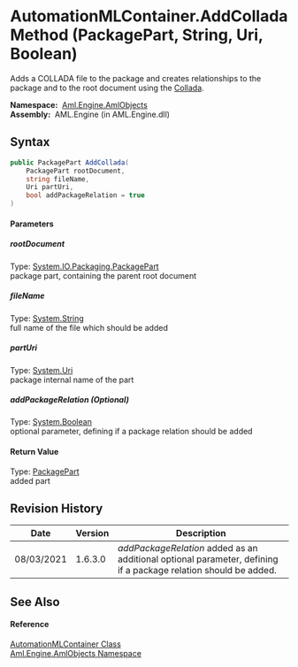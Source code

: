 AutomationMLContainer.AddCollada Method (PackagePart, String, Uri, Boolean)
===========================================================================
Adds a COLLADA file to the package and creates relationships to the package and to the root document using the [Collada][1].

  **Namespace:**  [Aml.Engine.AmlObjects][2]  
  **Assembly:**  AML.Engine (in AML.Engine.dll)

Syntax
------

```csharp
public PackagePart AddCollada(
	PackagePart rootDocument,
	string fileName,
	Uri partUri,
	bool addPackageRelation = true
)
```

#### Parameters

##### *rootDocument*
Type: [System.IO.Packaging.PackagePart][3]  
 package part, containing the parent root document

##### *fileName*
Type: [System.String][4]  
 full name of the file which should be added

##### *partUri*
Type: [System.Uri][5]  
 package internal name of the part

##### *addPackageRelation* (Optional)
Type: [System.Boolean][6]  
 optional parameter, defining if a package relation should be added

#### Return Value
Type: [PackagePart][3]  
 added part 

Revision History
----------------

Date       | Version | Description                                                                                                     
---------- | ------- | --------------------------------------------------------------------------------------------------------------- 
08/03/2021 | 1.6.3.0 | *addPackageRelation* added as an additional optional parameter, defining if a package relation should be added. 


See Also
--------

#### Reference
[AutomationMLContainer Class][7]  
[Aml.Engine.AmlObjects Namespace][2]  

[1]: ../AutomationMLContainer_RelationshipType/Collada.md
[2]: ../README.md
[3]: https://docs.microsoft.com/dotnet/api/system.io.packaging.packagepart
[4]: https://docs.microsoft.com/dotnet/api/system.string
[5]: https://docs.microsoft.com/dotnet/api/system.uri
[6]: https://docs.microsoft.com/dotnet/api/system.boolean
[7]: README.md
[8]: https://www.automationml.org
[9]: ../../icons/logoShade.png